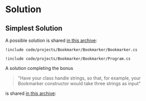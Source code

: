 # Solution

## Simplest Solution

A possible solution is shared [in this archive](./code/projects/Bookmarker.zip):

```
!include code/projects/Bookmarker/Bookmarker/Bookmarker.cs
```
```{download="./code/projects/Bookmarker.zip"}
!include code/projects/Bookmarker/Bookmarker/Program.cs
```


A solution completing the bonus

> "Have your class handle strings, so that, for example, your Bookmarker constructor would take three strings as input"

is shared [in this archive](./code/projects/Bookmarker_with_strings.zip):
